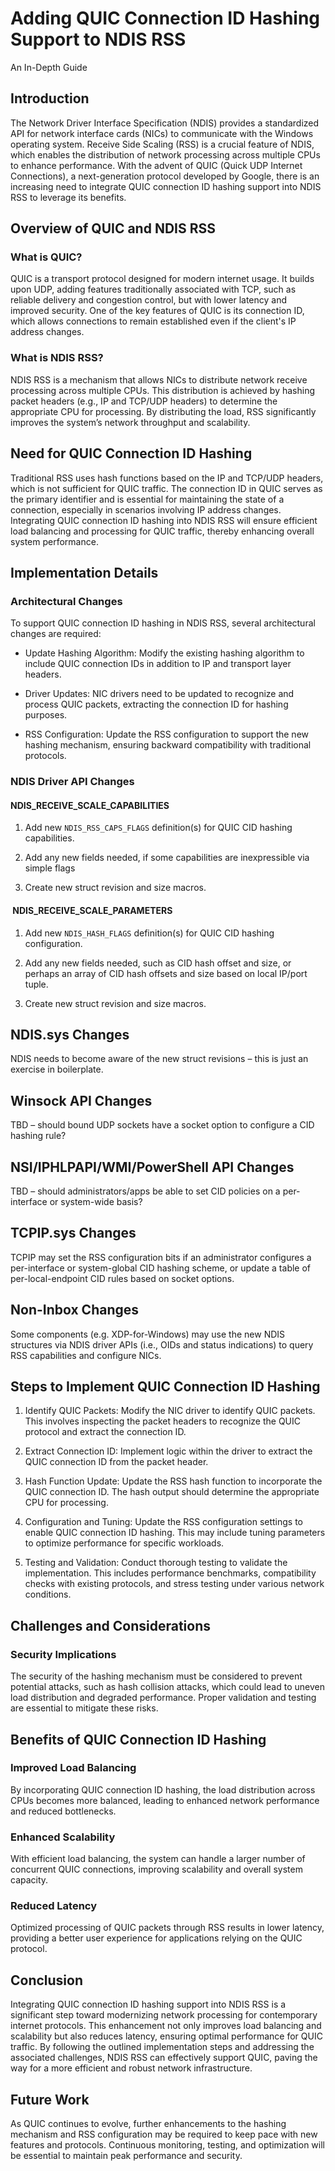 # Adding QUIC Connection ID Hashing Support to NDIS RSS

An In-Depth Guide

## Introduction

The Network Driver Interface Specification (NDIS) provides a standardized API for network interface cards (NICs) to communicate with the Windows operating system. Receive Side Scaling (RSS) is a crucial feature of NDIS, which enables the distribution of network processing across multiple CPUs to enhance performance. With the advent of QUIC (Quick UDP Internet Connections), a next-generation protocol developed by Google, there is an increasing need to integrate QUIC connection ID hashing support into NDIS RSS to leverage its benefits.

## Overview of QUIC and NDIS RSS

### What is QUIC?

QUIC is a transport protocol designed for modern internet usage. It builds upon UDP, adding features traditionally associated with TCP, such as reliable delivery and congestion control, but with lower latency and improved security. One of the key features of QUIC is its connection ID, which allows connections to remain established even if the client's IP address changes.

### What is NDIS RSS?

NDIS RSS is a mechanism that allows NICs to distribute network receive processing across multiple CPUs. This distribution is achieved by hashing packet headers (e.g., IP and TCP/UDP headers) to determine the appropriate CPU for processing. By distributing the load, RSS significantly improves the system’s network throughput and scalability.

## Need for QUIC Connection ID Hashing

Traditional RSS uses hash functions based on the IP and TCP/UDP headers, which is not sufficient for QUIC traffic. The connection ID in QUIC serves as the primary identifier and is essential for maintaining the state of a connection, especially in scenarios involving IP address changes. Integrating QUIC connection ID hashing into NDIS RSS will ensure efficient load balancing and processing for QUIC traffic, thereby enhancing overall system performance.

## Implementation Details

### Architectural Changes

To support QUIC connection ID hashing in NDIS RSS, several architectural changes are required:

- Update Hashing Algorithm: Modify the existing hashing algorithm to include QUIC connection IDs in addition to IP and transport layer headers.

- Driver Updates: NIC drivers need to be updated to recognize and process QUIC packets, extracting the connection ID for hashing purposes.

- RSS Configuration: Update the RSS configuration to support the new hashing mechanism, ensuring backward compatibility with traditional protocols.

### NDIS Driver API Changes

#### NDIS\_RECEIVE\_SCALE\_CAPABILITIES

1. Add new `NDIS_RSS_CAPS_FLAGS` definition(s) for QUIC CID hashing capabilities.

2. Add any new fields needed, if some capabilities are inexpressible via simple flags

3. Create new struct revision and size macros.

####  NDIS\_RECEIVE\_SCALE\_PARAMETERS

1. Add new `NDIS_HASH_FLAGS` definition(s) for QUIC CID hashing configuration.

2. Add any new fields needed, such as CID hash offset and size, or perhaps an array of CID hash offsets and size based on local IP/port tuple.

3. Create new struct revision and size macros.

## NDIS.sys Changes

NDIS needs to become aware of the new struct revisions – this is just an exercise in boilerplate.

## Winsock API Changes

TBD – should bound UDP sockets have a socket option to configure a CID hashing rule?

## NSI/IPHLPAPI/WMI/PowerShell API Changes

TBD – should administrators/apps be able to set CID policies on a per-interface or system-wide basis?

## TCPIP.sys Changes

TCPIP may set the RSS configuration bits if an administrator configures a per-interface or system-global CID hashing scheme, or update a table of per-local-endpoint CID rules based on socket options.

## Non-Inbox Changes

Some components (e.g. XDP-for-Windows) may use the new NDIS structures via NDIS driver APIs (i.e., OIDs and status indications) to query RSS capabilities and configure NICs.

## Steps to Implement QUIC Connection ID Hashing

1. Identify QUIC Packets: Modify the NIC driver to identify QUIC packets. This involves inspecting the packet headers to recognize the QUIC protocol and extract the connection ID.

2. Extract Connection ID: Implement logic within the driver to extract the QUIC connection ID from the packet header.

3. Hash Function Update: Update the RSS hash function to incorporate the QUIC connection ID. The hash output should determine the appropriate CPU for processing.

4. Configuration and Tuning: Update the RSS configuration settings to enable QUIC connection ID hashing. This may include tuning parameters to optimize performance for specific workloads.

5. Testing and Validation: Conduct thorough testing to validate the implementation. This includes performance benchmarks, compatibility checks with existing protocols, and stress testing under various network conditions.

## Challenges and Considerations

### Security Implications

The security of the hashing mechanism must be considered to prevent potential attacks, such as hash collision attacks, which could lead to uneven load distribution and degraded performance. Proper validation and testing are essential to mitigate these risks.

## Benefits of QUIC Connection ID Hashing

### Improved Load Balancing

By incorporating QUIC connection ID hashing, the load distribution across CPUs becomes more balanced, leading to enhanced network performance and reduced bottlenecks.

### Enhanced Scalability

With efficient load balancing, the system can handle a larger number of concurrent QUIC connections, improving scalability and overall system capacity.

### Reduced Latency

Optimized processing of QUIC packets through RSS results in lower latency, providing a better user experience for applications relying on the QUIC protocol.

## Conclusion

Integrating QUIC connection ID hashing support into NDIS RSS is a significant step toward modernizing network processing for contemporary internet protocols. This enhancement not only improves load balancing and scalability but also reduces latency, ensuring optimal performance for QUIC traffic. By following the outlined implementation steps and addressing the associated challenges, NDIS RSS can effectively support QUIC, paving the way for a more efficient and robust network infrastructure.

## Future Work

As QUIC continues to evolve, further enhancements to the hashing mechanism and RSS configuration may be required to keep pace with new features and protocols. Continuous monitoring, testing, and optimization will be essential to maintain peak performance and security.
